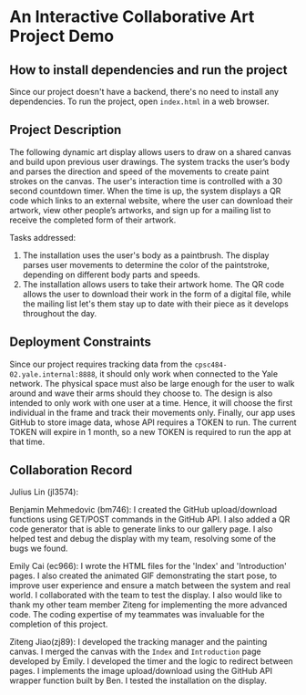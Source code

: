 # An Interactive Collaborative Art Project Demo

## How to install dependencies and run the project
Since our project doesn't have a backend, there's no need to install any dependencies.
To run the project, open `index.html` in a web browser.

## Project Description

The following dynamic art display allows users to draw on a shared canvas and build upon previous user drawings. The system tracks the user’s body and parses the direction and speed of the movements to create paint strokes on the canvas. The user's interaction time is controlled with a 30 second countdown timer. When the time is up, the system displays a QR code which links to an external website, where the user can download their artwork, view other people’s artworks, and sign up for a mailing list to receive the completed form of their artwork.

Tasks addressed:
1. The installation uses the user's body as a paintbrush. The display parses user movements to determine the color of the paintstroke, depending on different body parts and speeds.
2. The installation allows users to take their artwork home. The QR code allows the user to download their work in the form of a digital file, while the mailing list let's them stay up to date with their piece as it develops throughout the day.

## Deployment Constraints
Since our project requires tracking data from the `cpsc484-02.yale.internal:8888`, it should only work when connected to the Yale network. The physical space must also be large enough for the user to walk around and wave their arms should they choose to. The design is also intended to only work with one user at a time. Hence, it will choose the first individual in the frame and track their movements only. Finally, our app uses GitHub to store image data, whose API requires a TOKEN to run. The current TOKEN will expire in 1 month, so a new TOKEN is required to run the app at that time.

## Collaboration Record
Julius Lin (jl3574):

Benjamin Mehmedovic (bm746):
I created the GitHub upload/download functions using GET/POST commands in the GitHub API. I also added a QR code generator that is able to generate links to our gallery page. I also helped test and debug the display with my team, resolving some of the bugs we found.

Emily Cai (ec966):
I wrote the HTML files for the 'Index' and 'Introduction' pages. I also created the animated GIF demonstrating the start pose, to improve user experience and ensure a match between the system and real world. I collaborated with the team to test the display. I also would like to thank my other team member  Ziteng for implementing the more advanced code. The coding expertise of my teammates was invaluable for the completion of this project.

Ziteng Jiao(zj89):
I developed the tracking manager and the painting canvas.
I merged the canvas with the `Index` and `Introduction` page developed by Emily.
I developed the timer and the logic to redirect between pages.
I implements the image upload/download using the GitHub API wrapper function built by Ben.
I tested the installation on the display.

